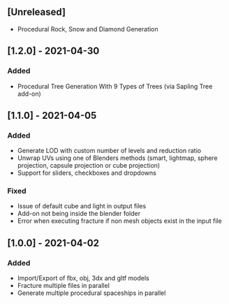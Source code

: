 ## [Unreleased]
- Procedural Rock, Snow and Diamond Generation

## [1.2.0] - 2021-04-30
### Added
- Procedural Tree Generation With 9 Types of Trees (via Sapling Tree add-on)

## [1.1.0] - 2021-04-05
### Added
- Generate LOD with custom number of levels and reduction ratio
- Unwrap UVs using one of Blenders methods (smart, lightmap, sphere projection, capsule projection or cube projection)
- Support for sliders, checkboxes and dropdowns

### Fixed
- Issue of default cube and light in output files
- Add-on not being inside the blender folder
- Error when executing fracture if non mesh objects exist in the input file

## [1.0.0] - 2021-04-02
### Added
- Import/Export of fbx, obj, 3dx and gltf models
- Fracture multiple files in parallel
- Generate multiple procedural spaceships in parallel
